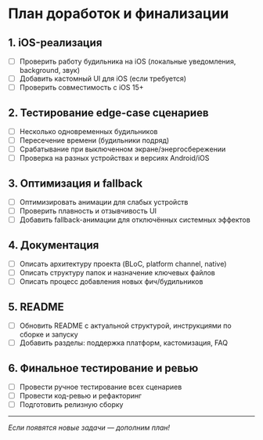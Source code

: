 # План доработок и финализации

## 1. iOS-реализация
- [ ] Проверить работу будильника на iOS (локальные уведомления, background, звук)
- [ ] Добавить кастомный UI для iOS (если требуется)
- [ ] Проверить совместимость с iOS 15+

## 2. Тестирование edge-case сценариев
- [ ] Несколько одновременных будильников
- [ ] Пересечение времени (будильники подряд)
- [ ] Срабатывание при выключенном экране/энергосбережении
- [ ] Проверка на разных устройствах и версиях Android/iOS

## 3. Оптимизация и fallback
- [ ] Оптимизировать анимации для слабых устройств
- [ ] Проверить плавность и отзывчивость UI
- [ ] Добавить fallback-анимации для отключённых системных эффектов

## 4. Документация
- [ ] Описать архитектуру проекта (BLoC, platform channel, native)
- [ ] Описать структуру папок и назначение ключевых файлов
- [ ] Описать процесс добавления новых фич/будильников

## 5. README
- [ ] Обновить README с актуальной структурой, инструкциями по сборке и запуску
- [ ] Добавить разделы: поддержка платформ, кастомизация, FAQ

## 6. Финальное тестирование и ревью
- [ ] Провести ручное тестирование всех сценариев
- [ ] Провести код-ревью и рефакторинг
- [ ] Подготовить релизную сборку

---

_Если появятся новые задачи — дополним план!_

